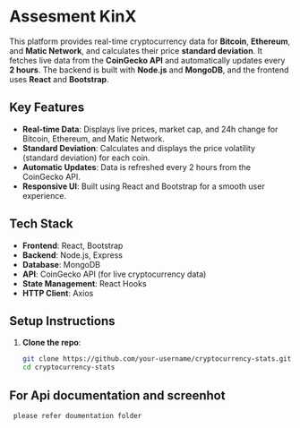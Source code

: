 # Assesment KinX

This platform provides real-time cryptocurrency data for **Bitcoin**, **Ethereum**, and **Matic Network**, and calculates their price **standard deviation**. It fetches live data from the **CoinGecko API** and automatically updates every **2 hours**. The backend is built with **Node.js** and **MongoDB**, and the frontend uses **React** and **Bootstrap**.

## Key Features
- **Real-time Data**: Displays live prices, market cap, and 24h change for Bitcoin, Ethereum, and Matic Network.
- **Standard Deviation**: Calculates and displays the price volatility (standard deviation) for each coin.
- **Automatic Updates**: Data is refreshed every 2 hours from the CoinGecko API.
- **Responsive UI**: Built using React and Bootstrap for a smooth user experience.

## Tech Stack
- **Frontend**: React, Bootstrap
- **Backend**: Node.js, Express
- **Database**: MongoDB
- **API**: CoinGecko API (for live cryptocurrency data)
- **State Management**: React Hooks
- **HTTP Client**: Axios

## Setup Instructions
1. **Clone the repo**:
   ```bash
   git clone https://github.com/your-username/cryptocurrency-stats.git
   cd cryptocurrency-stats
  ## For Api documentation and screenhot 
     please refer doumentation folder 

